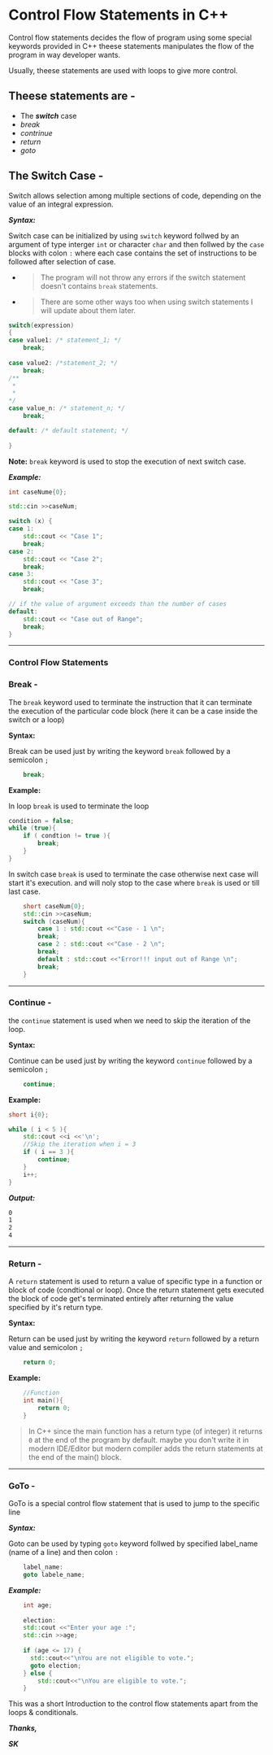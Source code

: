 # Control Flow Statements in C++

Control flow statements decides the flow of program using some special keywords provided in C++ theese statements manipulates the flow of the program in way developer wants.

Usually, theese statements are used with loops to give more control.

## Theese statements are -

- The ***switch*** case
- *break*
- *contrinue*
- *return*
- *goto*

## The Switch Case -

Switch allows selection among multiple sections of code, depending on the value of an integral expression.

***Syntax:***

Switch case can be initialized by using `switch` keyword follwed by an argument of type interger `int`
or character `char` and then follwed by the `case` blocks with colon `:` where each case contains
the set of instructions to be followed after selection of case. 

- > The program will not throw any errors if the switch statement doesn't contains `break` statements.

- > There are some other ways too when using switch statements I will update about them later.

```C++
switch(expression)
{    
case value1: /* statement_1; */    
    break;
    
case value2: /*statement_2; */ 
    break;
/**
 * 
 * 
*/
case value_n: /* statement_n; */
    break;

default: /* default statement; */
 
}    
```

**Note:** `break` keyword is used to stop the execution of next switch case.

***Example:***

```C++
int caseNume{0};

std::cin >>caseNum;

switch (x) {
case 1:
    std::cout << "Case 1";
    break;
case 2:
    std::cout << "Case 2";
    break;
case 3:
    std::cout << "Case 3";
    break;

// if the value of argument exceeds than the number of cases
default:
    std::cout << "Case out of Range";
    break;
}
```

---

### Control Flow Statements

### Break -

The `break` keyword used to terminate the instruction that it can terminate the execution of the particular code block (here it can be a case inside the switch or a loop)

**Syntax:**

Break can be used just by writing the keyword `break` followed by a semicolon `;`

```C++
    break;
```

**Example:**

In loop `break` is used to terminate the loop

```C++
condition = false;
while (true){
    if ( condtion != true ){
        break;
    }
}
```

In switch case `break` is used to terminate the case otherwise next case will start it's execution. and will noly stop to the case where `break` is used or till last case.

```C++
    short caseNum{0};
    std::cin >>caseNum;
    switch (caseNum){
        case 1 : std::cout <<"Case - 1 \n";
        break;
        case 2 : std::cout <<"Case - 2 \n";
        break;
        default : std::cout <<"Error!!! input out of Range \n";
        break;
    }
```

---

### Continue -

the `continue` statement is used when we need to skip the iteration of the loop.

**Syntax:**

Continue can be used just by writing the keyword `continue` followed by a semicolon `;`

```C++
    continue;
```

**Example:**

```C++
short i{0};

while ( i < 5 ){
    std::cout <<i <<'\n';
    //Skip the iteration when i = 3
    if ( i == 3 ){
        continue;
    }
    i++;
}
```

***Output:***

```txt
0
1
2
4 
```

---

### Return -

A `return` statement is used to return a value of specific type in a function or block of code (condtional or loop). Once the return statement gets executed the block of code get's terminated entirely after returning the value specified by it's return type.

**Syntax:**

Return can be used just by writing the keyword `return` followed by a return value and semicolon `;`

```C++
    return 0;
```

**Example:**

```C++
    //Function
    int main(){
        return 0;
    }
```

> In C++ since the main function has a return type (of integer) it returns `0` at the end of the program by default. maybe you don't write it in modern IDE/Editor but modern compiler adds the return statements at the end of the main() block.

---

### GoTo -

GoTo is a special control flow statement that is used to jump to the specific line

***Syntax:***

Goto can be used by typing `goto` keyword follwed by specified label_name (name of a line) and then colon `:`

```C++
    label_name:
    goto labele_name;
```

***Example:***

```C++
    int age;
    
    election:
    std::cout <<"Enter your age :";
    std::cin >>age;
    
    if (age <= 17) { 
      std::cout<<"\nYou are not eligible to vote.";  
      goto election;  
    } else {
        std::cout<<"\nYou are eligible to vote.";
    }  
```

This was a short Introduction to the control flow statements apart from the loops & conditionals.

***Thanks,***

***SK***

